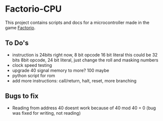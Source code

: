 # Factorio-CPU
This project contains scripts and docs for a microcontroller made in the game [Factorio](https://www.factorio.com/).

## To Do's
 - instruction is 24bits right now, 8 bit opcode 16 bit literal
this could be 32 bits 8bit opcode, 24 bit literal, just change the roll and masking numbers
- clock speed testing
- upgrade 40 signal memory to more? 100 maybe
- python script for rom
- add more instructions: call/return, halt, reset, more branching

## Bugs to fix
- Reading from address 40 doesnt work because of 40 mod 40 = 0 (bug was fixed for writing, not reading)
